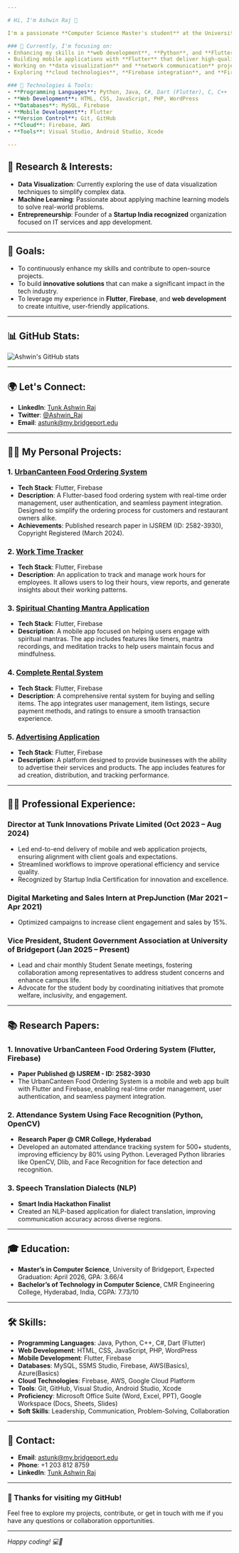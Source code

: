 ```yaml
---

# Hi, I'm Ashwin Raj 👋

I'm a passionate **Computer Science Master's student** at the University of Bridgeport, with a deep interest in **web development**, **mobile application development (Flutter)**, **Python**, **Java**, and **C#**. I'm also an aspiring **entrepreneur** and tech enthusiast who enjoys developing innovative software solutions.

### 🌱 Currently, I'm focusing on:
- Enhancing my skills in **web development**, **Python**, and **Flutter**.
- Building mobile applications with **Flutter** that deliver high-quality user experiences.
- Working on **data visualization** and **network communication** projects using **TCP/IP** protocols.
- Exploring **cloud technologies**, **Firebase integration**, and **Firebase for feedback systems**.

### 🔧 Technologies & Tools:
- **Programming Languages**: Python, Java, C#, Dart (Flutter), C, C++
- **Web Development**: HTML, CSS, JavaScript, PHP, WordPress
- **Databases**: MySQL, Firebase
- **Mobile Development**: Flutter
- **Version Control**: Git, GitHub
- **Cloud**: Firebase, AWS
- **Tools**: Visual Studio, Android Studio, Xcode

---
```


## 📖 Research & Interests:
- **Data Visualization**: Currently exploring the use of data visualization techniques to simplify complex data.
- **Machine Learning**: Passionate about applying machine learning models to solve real-world problems.
- **Entrepreneurship**: Founder of a **Startup India recognized** organization focused on IT services and app development.

---

## 🎯 Goals:
- To continuously enhance my skills and contribute to open-source projects.
- To build **innovative solutions** that can make a significant impact in the tech industry.
- To leverage my experience in **Flutter**, **Firebase**, and **web development** to create intuitive, user-friendly applications.

---

## 📊 GitHub Stats:
![Ashwin's GitHub stats](https://github-readme-stats.vercel.app/api?username=tunkashwinraj&show_icons=true&theme=radical)

---

## 🌍 Let's Connect:
- **LinkedIn**: [Tunk Ashwin Raj](https://www.linkedin.com/in/tunkashwinraj)
- **Twitter**: [@Ashwin_Raj](https://twitter.com/Ashwin_Raj)
- **Email**: [astunk@my.bridgeport.edu](mailto:astunk@my.bridgeport.edu)

---

## 👨‍💻 My Personal Projects:

### 1. **[UrbanCanteen Food Ordering System](https://github.com/tunkashwinraj/UrbanCanteen-User-Booking-App)**
- **Tech Stack**: Flutter, Firebase
- **Description**: A Flutter-based food ordering system with real-time order management, user authentication, and seamless payment integration. Designed to simplify the ordering process for customers and restaurant owners alike.
- **Achievements**: Published research paper in IJSREM (ID: 2582-3930), Copyright Registered (March 2024).

### 2. **[Work Time Tracker](https://github.com/tunkashwinraj/WorkTime_Tracker)**
- **Tech Stack**: Flutter, Firebase
- **Description**: An application to track and manage work hours for employees. It allows users to log their hours, view reports, and generate insights about their working patterns.

### 3. **[Spiritual Chanting Mantra Application](#)**
- **Tech Stack**: Flutter, Firebase
- **Description**: A mobile app focused on helping users engage with spiritual mantras. The app includes features like timers, mantra recordings, and meditation tracks to help users maintain focus and mindfulness.

### 4. **[Complete Rental System](https://github.com/tunkashwinraj/MyRentHub)**
- **Tech Stack**: Flutter, Firebase
- **Description**: A comprehensive rental system for buying and selling items. The app integrates user management, item listings, secure payment methods, and ratings to ensure a smooth transaction experience.

### 5. **[Advertising Application](#)**
- **Tech Stack**: Flutter, Firebase
- **Description**: A platform designed to provide businesses with the ability to advertise their services and products. The app includes features for ad creation, distribution, and tracking performance.

---

## 🧑‍💻 Professional Experience:

### **Director at Tunk Innovations Private Limited** (Oct 2023 – Aug 2024)
- Led end-to-end delivery of mobile and web application projects, ensuring alignment with client goals and expectations.
- Streamlined workflows to improve operational efficiency and service quality.
- Recognized by Startup India Certification for innovation and excellence.

### **Digital Marketing and Sales Intern at PrepJunction** (Mar 2021 – Apr 2021)
- Optimized campaigns to increase client engagement and sales by 15%.

### **Vice President, Student Government Association at University of Bridgeport** (Jan 2025 – Present)
- Lead and chair monthly Student Senate meetings, fostering collaboration among representatives to address student concerns and enhance campus life.
- Advocate for the student body by coordinating initiatives that promote welfare, inclusivity, and engagement.

---

## 📚 Research Papers:

### 1. **Innovative UrbanCanteen Food Ordering System (Flutter, Firebase)**
- **Paper Published @ IJSREM - ID: 2582-3930**
- The UrbanCanteen Food Ordering System is a mobile and web app built with Flutter and Firebase, enabling real-time order management, user authentication, and seamless payment integration.

### 2. **Attendance System Using Face Recognition (Python, OpenCV)**
- **Research Paper @ CMR College, Hyderabad**
- Developed an automated attendance tracking system for 500+ students, improving efficiency by 80% using Python. Leveraged Python libraries like OpenCV, Dlib, and Face Recognition for face detection and recognition.

### 3. **Speech Translation Dialects (NLP)**
- **Smart India Hackathon Finalist**
- Created an NLP-based application for dialect translation, improving communication accuracy across diverse regions.

---

## 🎓 Education:
- **Master’s in Computer Science**, University of Bridgeport, Expected Graduation: April 2026, GPA: 3.66/4
- **Bachelor’s of Technology in Computer Science**, CMR Engineering College, Hyderabad, India, CGPA: 7.73/10

---

## 🛠️ Skills:
- **Programming Languages**: Java, Python, C++, C#, Dart (Flutter)
- **Web Development**: HTML, CSS, JavaScript, PHP, WordPress
- **Mobile Development**: Flutter, Firebase
- **Databases**: MySQL, SSMS Studio, Firebase, AWS(Basics), Azure(Basics)
- **Cloud Technologies**: Firebase, AWS, Google Cloud Platform
- **Tools**: Git, GitHub, Visual Studio, Android Studio, Xcode
- **Proficiency**: Microsoft Office Suite (Word, Excel, PPT), Google Workspace (Docs, Sheets, Slides)
- **Soft Skills**: Leadership, Communication, Problem-Solving, Collaboration

---

## 📍 Contact:
- **Email**: [astunk@my.bridgeport.edu](mailto:astunk@my.bridgeport.edu)
- **Phone**: +1 203 812 8759
- **LinkedIn**: [Tunk Ashwin Raj](https://www.linkedin.com/in/tunkashwinraj)

---

### 📌 Thanks for visiting my GitHub!

Feel free to explore my projects, contribute, or get in touch with me if you have any questions or collaboration opportunities.

---

*Happy coding! 💻🚀*
